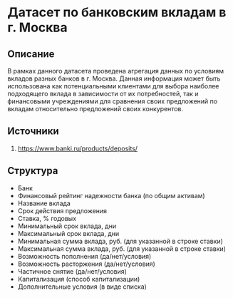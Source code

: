 # Датасет по банковским вкладам в г. Москва #

## Описание ##
В рамках данного датасета проведена агрегация данных по условиям вкладов разных банков в г. Москва. 
Данная информация может быть использована как потенциальными клиентами для выбора наиболее подходящего вклада в зависимости от их потребностей, так и финансовыми учреждениями для сравнения своих предложений по вкладам относительно предложений своих конкурентов.

## Источники ##
1. https://www.banki.ru/products/deposits/

## Структура ##
- Банк
- Финансовый рейтинг надежности банка	(по общим активам)
- Название вклада
- Срок действия предложения	
- Ставка, % годовых
- Минимальный срок вклада, дни
- Максимальный срок вклада, дни	
- Минимальная сумма вклада, руб. (для указанной в строке ставки)
- Максимальная сумма вклада, руб.	(для указанной в строке ставки)
- Возможность пополнения (да/нет/условия)	
- Возможность расторжения	(да/нет/условия)	
- Частичное снятие (да/нет/условия)	
- Капитализация	(способ капитализации)	
- Дополнительные условия (в виде списка)
